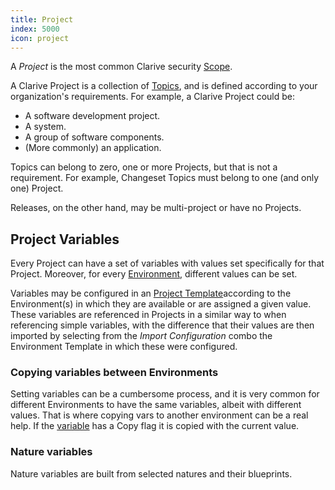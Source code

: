 ```yaml
---
title: Project
index: 5000
icon: project
---
```


A *Project* is the most common Clarive security [Scope](/concepts/scope).

A Clarive Project is a collection of [Topics](/concepts/topic), and is defined according to your organization's
requirements. For example, a Clarive Project could be:

- A software development project.
- A system.
- A group of software components.
- (More commonly) an application.

Topics can belong to zero, one or more Projects, but that is not a requirement.  For example, Changeset Topics must
belong to one (and only one) Project.

Releases, on the other hand, may be multi-project or have no Projects.

## Project Variables

Every Project can have a set of variables with values set specifically for that Project. Moreover, for every
[Environment](/concepts/environment), different values can be set.

Variables may be configured in an [Project Template](/how-to/project-template)according to the Environment(s) in
which they are available or are assigned a given value. These variables are referenced in Projects in a similar way to
when referencing simple variables, with the difference that their values are then imported by selecting from the *Import
Configuration* combo the Environment Template in which these were configured.

### Copying variables between Environments

Setting variables can be a cumbersome process, and it is very common for different Environments to have the same
variables, albeit with different values. That is where copying vars to another environment can be a real help. If the
[variable](/concepts/variable) has a Copy flag it is copied with the current value.

### Nature variables

Nature variables are built from selected natures and their blueprints.
